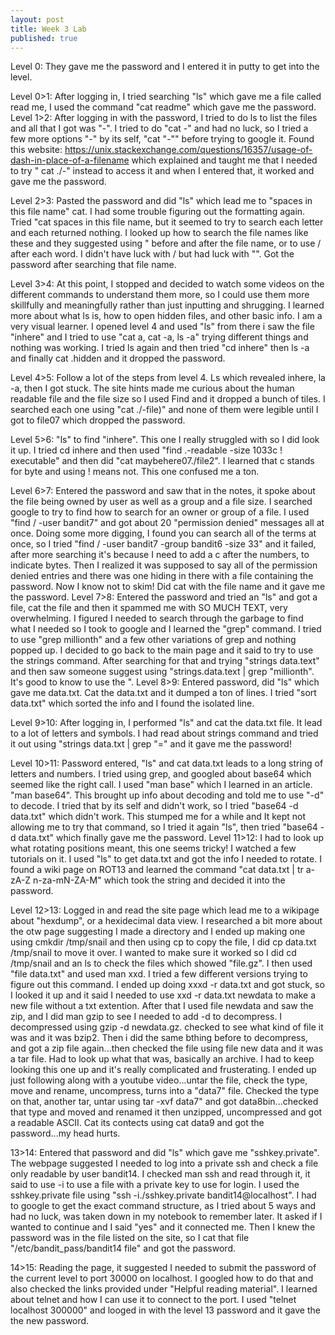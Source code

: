 ```yaml
---
layout: post
title: Week 3 Lab
published: true
---
```

Level 0: They gave me the password and I entered it in putty to get into the level.

Level 0>1: After logging in, I tried searching "ls" which gave me a file called read me, I used the command "cat readme" which gave me the password.
Level 1>2: After logging in with the password, I tried to do ls to list the files and all that I got was "-". I tried to do "cat -" and had no luck, so I tried a few more options "-" by its self, "cat "-"" before trying to google it. Found this website: https://unix.stackexchange.com/questions/16357/usage-of-dash-in-place-of-a-filename  which explained and taught me that  I needed to try " cat ./-" instead to access it and when I entered that, it worked and gave me the password. 


Level 2>3: Pasted the password and did "ls" which lead me to "spaces in this file name" cat. I had some trouble figuring out the formatting again. Tried "cat spaces in this file name, but it seemed to try to search each letter and each returned nothing. I looked up how to search the file names like these and they suggested using " before and after the file name, or to use / after each word. I didn't have luck with / but had luck with "". Got the password after searching that file name.


Level 3>4: At this point, I stopped and decided to watch some videos on the different commands to understand them more, so I could use them more skillfully and meaningfully rather than just inputting and shrugging. I learned more about what ls is, how to open hidden files, and other basic info. I am a very visual learner. I opened level 4 and used "ls" from there i saw the file "inhere" and I tried to use "cat a, cat -a, ls -a" trying different things and nothing was working. I tried ls again and then tried "cd inhere" then ls -a and finally cat .hidden and it dropped the password. 


Level 4>5: Follow a lot of the steps from level 4. Ls which revealed inhere, la -a, then I got stuck. The site hints made me curious about the human readable file and the file size so I used Find and it dropped a bunch of tiles. I searched each one using "cat ./-file)" and none of them were legible until I got to file07 which dropped the password. 


Level 5>6: "ls" to find "inhere". This one I really struggled with so I did look it up. I tried cd inhere and then used "find .-readable -size 1033c ! executable" and then did "cat maybehere07./file2". I learned that c stands for byte and using ! means not. This one confused me a ton. 


Level 6>7: Entered the password and saw that in the notes, it spoke about the file being owned by user as well as a group and a file size. I searched google to try to find how to search for an owner or group of a file. I used "find / -user bandit7" and got about 20 "permission denied" messages all at once. Doing some more digging, I found you can search all of the terms at once, so I tried "find / -user bandit7 -group bandit6 -size 33" and it failed, after more searching it's because I need to add a c after the numbers, to indicate bytes. Then I realized it was supposed to say all of the permission denied entries and there was one hiding in there with a file containing the password. Now I know not to skim! Did cat with the file name and it gave me the password.
Level 7>8: Entered the password and tried an "ls" and got a file, cat the file and then it spammed me with SO MUCH TEXT, very overwhelming. I figured I needed to search through the garbage to find what I needed so I took to google and I learned the "grep" command. I tried to use "grep millionth" and a few other variations of grep and nothing popped up. I decided to go back to the main page and it said to try to use the strings command. After searching for that and trying "strings data.text" and then saw someone suggest using "strings.data.text | grep "millionth". It's good to know to use the ".
Level 8>9: Entered password, did "ls" which gave me data.txt. Cat the data.txt and it dumped a ton of lines. I tried "sort data.txt" which sorted the info and I found the isolated line.


Level 9>10: After logging in, I performed "ls" and cat the data.txt file. It lead to a lot of letters and symbols. I had read about strings command and tried it out using "strings data.txt | grep "=" and it gave me the password!


Level 10>11: Password entered, "ls" and cat data.txt leads to a long string of letters and numbers. I tried using grep, and googled about base64 which seemed like the right call. I used "man base" which I learned in an article. "man base64". This brought up info about decoding and told me to use "-d" to decode. I tried that by its self and didn't work, so I tried "base64 -d data.txt" which didn't work. This stumped me for a while and It kept not allowing me to try that command, so I tried it again "ls", then tried "base64 -d data.txt" which finally gave me the password.
Level 11>12: I had to look up what rotating positions meant, this one seems tricky! I watched a few tutorials on it. I used "ls" to get data.txt and got the info I needed to rotate. I found a wiki page on ROT13 and learned the command "cat data.txt | tr a-zA-Z n-za-mN-ZA-M" which took the string and decided it into the password. 


Level 12>13: Logged in and read the site page which lead me to a wikipage about "hexdump", or a hexidecimal data view. I researched a bit more about the otw page suggesting I made a directory and I ended up making one using cmkdir /tmp/snail and then using cp to copy the file, I did cp data.txt /tmp/snail to move it over. I wanted to make sure it worked so I did cd /tmp/snail and an ls to check the files which showed "file.gz". I then used "file data.txt" and used man xxd. I tried a few different versions trying to figure out this command. I ended up doing xxxd -r data.txt and got stuck, so I looked it up and it said I needed to use xxd -r data.txt newdata to make a new file without a txt extention. After that I used file newdata and saw the zip, and I did man gzip to see I needed to add -d to decompress. I decompressed using gzip -d newdata.gz. checked to see what kind of file it was and it was bzip2. Then i did the same bthing before to decompress, and got a zip file again...then checked the file using file new data and it was a tar file. Had to look up what that was, basically an archive.  I had to keep looking this one up and it's really complicated and frusterating. I ended up just following along with a youtube video...untar the file, check the type, move and rename, uncompress, turns into a "data7" file. Checked the type on that, another tar, untar using tar -xvf data7" and got data8bin...checked that type and moved and renamed it then unzipped, uncompressed and got a readable ASCII. Cat its contects using cat data9 and got the password...my head hurts.


13>14: Entered that password and did "ls" which gave me "sshkey.private". The webpage suggested I needed to log into a private ssh and check a file only readable by user bandit14. I checked man ssh and read through it, it said to use -i to use a file with a private key to use for login. I used the sshkey.private file using "ssh -i./sshkey.private bandit14@localhost". I had to google to get the exact command structure, as I tried about 5 ways and had no luck, was taken down in my notebook to remember later. It asked if I wanted to continue and I said "yes" and it connected me. Then I knew the password was in the file listed on the site, so I cat that file "/etc/bandit_pass/bandit14 file" and got the password. 


14>15: Reading the page, it suggested I needed to submit the password of the current level to port 30000 on localhost. I googled how to do that and also checked the links provided under "Helpful reading material". I learned about telnet and how I can use it to connect to the port. I used "telnet localhost 300000" and looged in with the level 13 password and it gave the the new password.







